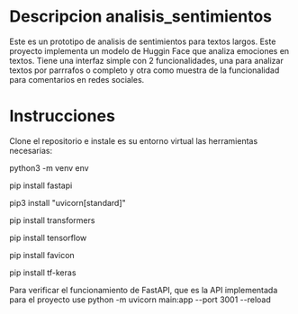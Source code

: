 # Descripcion analisis_sentimientos
Este es un prototipo de analisis de sentimientos para textos largos. Este proyecto implementa un modelo de Huggin Face que analiza emociones en textos. Tiene una interfaz simple con 2 funcionalidades, una para analizar textos por parrrafos o completo y otra como muestra de la funcionalidad para comentarios en redes sociales.
# Instrucciones
Clone el repositorio e instale es su entorno virtual las herramientas necesarias:

python3 -m venv env 

pip install fastapi 

pip3 install "uvicorn[standard]" 

pip install transformers    

pip install tensorflow

pip install favicon

pip install tf-keras

Para verificar el funcionamiento de FastAPI, que es la API implementada para el proyecto use python -m uvicorn main:app --port 3001 --reload


